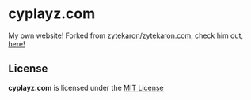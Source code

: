 # cyplayz.com
My own website! Forked from [zytekaron/zytekaron.com](https://github.com/Zytekaron/zytekaron.com), check him out, [here!](https://zytekaron.com)

## License
**cyplayz.com** is licensed under the [MIT License](./LICENSE)
